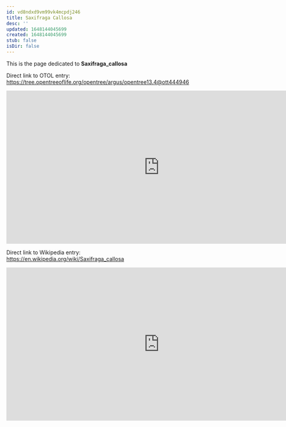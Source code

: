 ```yaml
---
id: vd8ndxd9vm99vk4mcpdj246
title: Saxifraga Callosa
desc: ''
updated: 1648144045699
created: 1648144045699
stub: false
isDir: false
---
```

This is the page dedicated to **Saxifraga_callosa**


Direct link to OTOL entry: https://tree.opentreeoflife.org/opentree/argus/opentree13.4@ott444946



<html>
    <body>
    <iframe src="https://tree.opentreeoflife.org/opentree/argus/opentree13.4@ott444946"
    width="800" height="400" frameborder="0" allowfullscreen> </iframe>
    </body>
</html>
    


Direct link to Wikipedia entry: https://en.wikipedia.org/wiki/Saxifraga_callosa



<html>
    <body>
    <iframe src="https://en.wikipedia.org/wiki/Saxifraga_callosa"
    width="800" height="400" frameborder="0" allowfullscreen> </iframe>
    </body>
</html>
    

